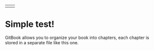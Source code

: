 |  |  |
| :--- | :--- |
|  |  |

# Simple test!

GitBook allows you to organize your book into chapters, each chapter is stored in a separate file like this one.

